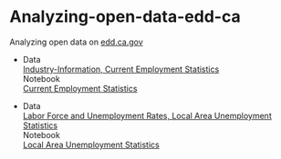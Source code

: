 # Analyzing-open-data-edd-ca
Analyzing open data on [edd.ca.gov](https://edd.ca.gov)

- Data  
[Industry-Information, Current Employment Statistics](https://data.edd.ca.gov/Industry-Information-/Current-Employment-Statistics-CES-/r4zm-kdcg)  
Notebook  
[Current Employment Statistics](https://github.com/rblcoder/Analyzing-open-data-edd-ca/blob/master/Current%20Employment%20Statistics.ipynb)  

- Data  
[Labor Force and Unemployment Rates, Local Area Unemployment Statistics](https://data.edd.ca.gov/Labor-Force-and-Unemployment-Rates/Local-Area-Unemployment-Statistics-LAUS-/e6gw-gvii)  
Notebook  
[Local Area Unemployment Statistics](https://github.com/rblcoder/Analyzing-open-data-edd-ca/blob/master/Local%20Area%20Unemployment%20Statistics.ipynb)  

